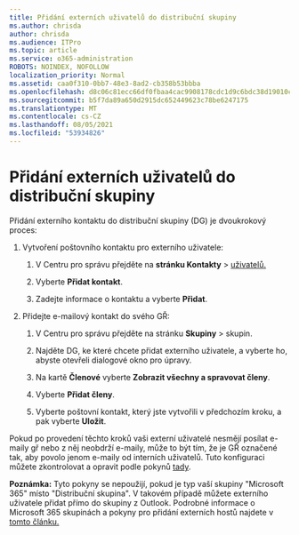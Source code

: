 ```yaml
---
title: Přidání externích uživatelů do distribuční skupiny
ms.author: chrisda
author: chrisda
ms.audience: ITPro
ms.topic: article
ms.service: o365-administration
ROBOTS: NOINDEX, NOFOLLOW
localization_priority: Normal
ms.assetid: caa0f310-0bb7-48e3-8ad2-cb358b53bbba
ms.openlocfilehash: d8c06c81ecc66df0fbaa4cac9908178cdc1d9c6bdc38d19010c7b55e9bca8776
ms.sourcegitcommit: b5f7da89a650d2915dc652449623c78be6247175
ms.translationtype: MT
ms.contentlocale: cs-CZ
ms.lasthandoff: 08/05/2021
ms.locfileid: "53934826"
---
```

# <a name="add-external-users-to-a-distribution-group"></a>Přidání externích uživatelů do distribuční skupiny

Přidání externího kontaktu do distribuční skupiny (DG) je dvoukrokový proces:
  
1. Vytvoření poštovního kontaktu pro externího uživatele:
    
    1. V Centru pro správu přejděte na **stránku Kontakty**  >  [uživatelů.](https://admin.microsoft.com/adminportal/home#/Contact) 
    
    2. Vyberte **Přidat kontakt**.
    
    3. Zadejte informace o kontaktu a vyberte **Přidat**.
    
2. Přidejte e-mailový kontakt do svého GŘ:
    
    1. V Centru pro správu přejděte na stránku **Skupiny**  >  [](https://admin.microsoft.com/adminportal/home#/groups) skupin. 
    
    2. Najděte DG, ke které chcete přidat externího uživatele, a vyberte ho, abyste otevřeli dialogové okno pro úpravy.
    
    3. Na kartě **Členové** vyberte **Zobrazit všechny a spravovat členy**. 
    
    4. Vyberte **Přidat členy**.
    
    5. Vyberte poštovní kontakt, který jste vytvořili v předchozím kroku, a pak vyberte **Uložit**.
    
Pokud po provedení těchto kroků vaši externí uživatelé nesmějí posílat e-maily gř nebo z něj neobdrží e-maily, může to být tím, že je GŘ označené tak, aby povolo jenom e-maily od interních uživatelů. Tuto konfiguraci můžete zkontrolovat a opravit podle pokynů [tady](https://docs.microsoft.com/exchange/mail-flow-best-practices/non-delivery-reports-in-exchange-online/fix-error-code-5-7-133-in-exchange-online).
  
 **Poznámka:** Tyto pokyny se nepoužijí, pokud je typ vaší skupiny "Microsoft 365" místo "Distribuční skupina". V takovém případě můžete externího uživatele přidat přímo do skupiny z Outlook. Podrobné informace o Microsoft 365 skupinách a pokyny pro přidání externích hostů najdete v [tomto článku.](https://support.office.com/article/Guest-access-in-Office-365-Groups-bfc7a840-868f-4fd6-a390-f347bf51aff6.aspx)
  